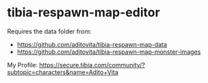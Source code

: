 # tibia-respawn-map-editor

Requires the data folder from:
- https://github.com/aditovita/tibia-respawn-map-data
- https://github.com/aditovita/tibia-respawn-map-monster-images

My Profile:
https://secure.tibia.com/community/?subtopic=characters&name=Adito+Vita
